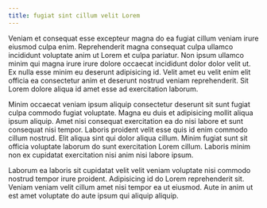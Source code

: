 ```yaml
---
title: fugiat sint cillum velit Lorem
---
```


Veniam et consequat esse excepteur magna do ea fugiat cillum veniam irure eiusmod culpa enim. Reprehenderit magna consequat culpa ullamco incididunt voluptate anim ut Lorem et culpa pariatur. Non ipsum ullamco minim qui magna irure irure dolore occaecat incididunt dolor dolor velit ut. Ex nulla esse minim eu deserunt adipisicing id. Velit amet eu velit enim elit officia ea consectetur anim et deserunt nostrud veniam reprehenderit. Sit Lorem dolore aliqua id amet esse ad exercitation laborum.

Minim occaecat veniam ipsum aliquip consectetur deserunt sit sunt fugiat culpa commodo fugiat voluptate. Magna eu duis et adipisicing mollit aliqua ipsum aliquip. Amet nisi consequat exercitation ea do nisi labore et sunt consequat nisi tempor. Laboris proident velit esse quis id enim commodo cillum nostrud. Elit aliqua sint qui dolor aliqua cillum. Minim fugiat sunt sit officia voluptate laborum do sunt exercitation Lorem cillum. Laboris minim non ex cupidatat exercitation nisi anim nisi labore ipsum.

Laborum ea laboris sit cupidatat velit velit veniam voluptate nisi commodo nostrud tempor irure proident. Adipisicing id do Lorem reprehenderit sit. Veniam veniam velit cillum amet nisi tempor ea ut eiusmod. Aute in anim ut est amet voluptate do aute ipsum qui aliquip aliquip.
